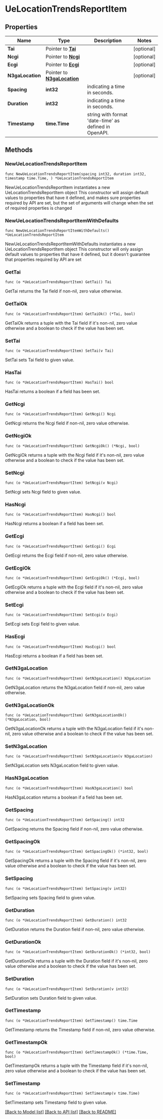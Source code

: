 # UeLocationTrendsReportItem

## Properties

Name | Type | Description | Notes
------------ | ------------- | ------------- | -------------
**Tai** | Pointer to [**Tai**](Tai.md) |  | [optional] 
**Ncgi** | Pointer to [**Ncgi**](Ncgi.md) |  | [optional] 
**Ecgi** | Pointer to [**Ecgi**](Ecgi.md) |  | [optional] 
**N3gaLocation** | Pointer to [**N3gaLocation**](N3gaLocation.md) |  | [optional] 
**Spacing** | **int32** | indicating a time in seconds. | 
**Duration** | **int32** | indicating a time in seconds. | 
**Timestamp** | **time.Time** | string with format &#39;date-time&#39; as defined in OpenAPI. | 

## Methods

### NewUeLocationTrendsReportItem

`func NewUeLocationTrendsReportItem(spacing int32, duration int32, timestamp time.Time, ) *UeLocationTrendsReportItem`

NewUeLocationTrendsReportItem instantiates a new UeLocationTrendsReportItem object
This constructor will assign default values to properties that have it defined,
and makes sure properties required by API are set, but the set of arguments
will change when the set of required properties is changed

### NewUeLocationTrendsReportItemWithDefaults

`func NewUeLocationTrendsReportItemWithDefaults() *UeLocationTrendsReportItem`

NewUeLocationTrendsReportItemWithDefaults instantiates a new UeLocationTrendsReportItem object
This constructor will only assign default values to properties that have it defined,
but it doesn't guarantee that properties required by API are set

### GetTai

`func (o *UeLocationTrendsReportItem) GetTai() Tai`

GetTai returns the Tai field if non-nil, zero value otherwise.

### GetTaiOk

`func (o *UeLocationTrendsReportItem) GetTaiOk() (*Tai, bool)`

GetTaiOk returns a tuple with the Tai field if it's non-nil, zero value otherwise
and a boolean to check if the value has been set.

### SetTai

`func (o *UeLocationTrendsReportItem) SetTai(v Tai)`

SetTai sets Tai field to given value.

### HasTai

`func (o *UeLocationTrendsReportItem) HasTai() bool`

HasTai returns a boolean if a field has been set.

### GetNcgi

`func (o *UeLocationTrendsReportItem) GetNcgi() Ncgi`

GetNcgi returns the Ncgi field if non-nil, zero value otherwise.

### GetNcgiOk

`func (o *UeLocationTrendsReportItem) GetNcgiOk() (*Ncgi, bool)`

GetNcgiOk returns a tuple with the Ncgi field if it's non-nil, zero value otherwise
and a boolean to check if the value has been set.

### SetNcgi

`func (o *UeLocationTrendsReportItem) SetNcgi(v Ncgi)`

SetNcgi sets Ncgi field to given value.

### HasNcgi

`func (o *UeLocationTrendsReportItem) HasNcgi() bool`

HasNcgi returns a boolean if a field has been set.

### GetEcgi

`func (o *UeLocationTrendsReportItem) GetEcgi() Ecgi`

GetEcgi returns the Ecgi field if non-nil, zero value otherwise.

### GetEcgiOk

`func (o *UeLocationTrendsReportItem) GetEcgiOk() (*Ecgi, bool)`

GetEcgiOk returns a tuple with the Ecgi field if it's non-nil, zero value otherwise
and a boolean to check if the value has been set.

### SetEcgi

`func (o *UeLocationTrendsReportItem) SetEcgi(v Ecgi)`

SetEcgi sets Ecgi field to given value.

### HasEcgi

`func (o *UeLocationTrendsReportItem) HasEcgi() bool`

HasEcgi returns a boolean if a field has been set.

### GetN3gaLocation

`func (o *UeLocationTrendsReportItem) GetN3gaLocation() N3gaLocation`

GetN3gaLocation returns the N3gaLocation field if non-nil, zero value otherwise.

### GetN3gaLocationOk

`func (o *UeLocationTrendsReportItem) GetN3gaLocationOk() (*N3gaLocation, bool)`

GetN3gaLocationOk returns a tuple with the N3gaLocation field if it's non-nil, zero value otherwise
and a boolean to check if the value has been set.

### SetN3gaLocation

`func (o *UeLocationTrendsReportItem) SetN3gaLocation(v N3gaLocation)`

SetN3gaLocation sets N3gaLocation field to given value.

### HasN3gaLocation

`func (o *UeLocationTrendsReportItem) HasN3gaLocation() bool`

HasN3gaLocation returns a boolean if a field has been set.

### GetSpacing

`func (o *UeLocationTrendsReportItem) GetSpacing() int32`

GetSpacing returns the Spacing field if non-nil, zero value otherwise.

### GetSpacingOk

`func (o *UeLocationTrendsReportItem) GetSpacingOk() (*int32, bool)`

GetSpacingOk returns a tuple with the Spacing field if it's non-nil, zero value otherwise
and a boolean to check if the value has been set.

### SetSpacing

`func (o *UeLocationTrendsReportItem) SetSpacing(v int32)`

SetSpacing sets Spacing field to given value.


### GetDuration

`func (o *UeLocationTrendsReportItem) GetDuration() int32`

GetDuration returns the Duration field if non-nil, zero value otherwise.

### GetDurationOk

`func (o *UeLocationTrendsReportItem) GetDurationOk() (*int32, bool)`

GetDurationOk returns a tuple with the Duration field if it's non-nil, zero value otherwise
and a boolean to check if the value has been set.

### SetDuration

`func (o *UeLocationTrendsReportItem) SetDuration(v int32)`

SetDuration sets Duration field to given value.


### GetTimestamp

`func (o *UeLocationTrendsReportItem) GetTimestamp() time.Time`

GetTimestamp returns the Timestamp field if non-nil, zero value otherwise.

### GetTimestampOk

`func (o *UeLocationTrendsReportItem) GetTimestampOk() (*time.Time, bool)`

GetTimestampOk returns a tuple with the Timestamp field if it's non-nil, zero value otherwise
and a boolean to check if the value has been set.

### SetTimestamp

`func (o *UeLocationTrendsReportItem) SetTimestamp(v time.Time)`

SetTimestamp sets Timestamp field to given value.



[[Back to Model list]](../README.md#documentation-for-models) [[Back to API list]](../README.md#documentation-for-api-endpoints) [[Back to README]](../README.md)


